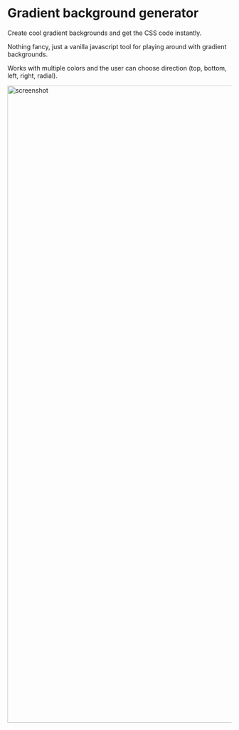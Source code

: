 # Gradient background generator
Create cool gradient backgrounds and get the CSS code instantly.

Nothing fancy, just a vanilla javascript tool for playing around with gradient backgrounds.

Works with multiple colors and the user can choose direction (top, bottom, left, right, radial).

<img width="1430" alt="screenshot" src="https://user-images.githubusercontent.com/71313668/111146555-df66c480-8589-11eb-8cb8-1013c9f0df61.png">

